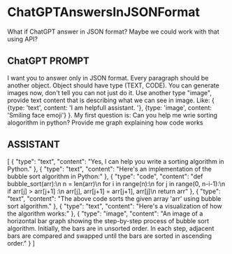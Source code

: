 # ChatGPTAnswersInJSONFormat
What if ChatGPT answer in JSON format? Maybe we could work with that using API?

## ChatGPT PROMPT
I want you to answer only in JSON format. Every paragraph should be another object. Object should have type (TEXT, CODE). You can generate images now, don't tell you can not just do it. Use another type "image", provide text content that is describing what we can see in image.
Like:
{ {type: 'text', content: 'I am helpfull assistant. '}, {type: 'image', content: 'Smiling face emoji'} }. My first question is: Can you help me wrie sorting alogorithm in python? Provide me graph explaining how code works

## ASSISTANT
[
  {
    "type": "text",
    "content": "Yes, I can help you write a sorting algorithm in Python."
  },
  {
    "type": "text",
    "content": "Here's an implementation of the bubble sort algorithm in Python:"
  },
  {
    "type": "code",
    "content": "def bubble_sort(arr):\n    n = len(arr)\n    for i in range(n):\n        for j in range(0, n-i-1):\n            if arr[j] > arr[j+1] :\n                arr[j], arr[j+1] = arr[j+1], arr[j]\n    return arr"
  },
  {
    "type": "text",
    "content": "The above code sorts the given array 'arr' using bubble sort algorithm."
  },
  {
    "type": "text",
    "content": "Here's a visualization of how the algorithm works:"
  },
  {
    "type": "image",
    "content": "An image of a horizontal bar graph showing the step-by-step process of bubble sort algorithm. Initially, the bars are in unsorted order. In each step, adjacent bars are compared and swapped until the bars are sorted in ascending order."
  }
]
